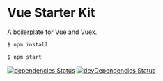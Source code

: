 # Vue Starter Kit

A boilerplate for Vue and Vuex.

```bash
$ npm install
```

```bash
$ npm start
```

[![dependencies Status](https://david-dm.org/Shyam-Chen/Vue-Starter-Kit/status.svg)](https://david-dm.org/Shyam-Chen/Vue-Starter-Kit)
[![devDependencies Status](https://david-dm.org/Shyam-Chen/Vue-Starter-Kit/dev-status.svg)](https://david-dm.org/Shyam-Chen/Vue-Starter-Kit?type=dev)
